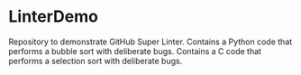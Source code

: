 # LinterDemo
Repository to demonstrate GitHub Super Linter.
Contains a Python code that performs a bubble sort with deliberate bugs.
Contains a C code that performs a selection sort with deliberate bugs.
